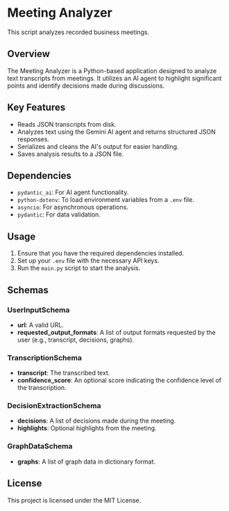 # Meeting Analyzer

This script analyzes recorded business meetings.

## Overview
The Meeting Analyzer is a Python-based application designed to analyze text transcripts from meetings. It utilizes an AI agent to highlight significant points and identify decisions made during discussions.

## Key Features
- Reads JSON transcripts from disk.
- Analyzes text using the Gemini AI agent and returns structured JSON responses.
- Serializes and cleans the AI's output for easier handling.
- Saves analysis results to a JSON file.

## Dependencies
- `pydantic_ai`: For AI agent functionality.
- `python-dotenv`: To load environment variables from a `.env` file.
- `asyncio`: For asynchronous operations.
- `pydantic`: For data validation.

## Usage
1. Ensure that you have the required dependencies installed.
2. Set up your `.env` file with the necessary API keys.
3. Run the `main.py` script to start the analysis.

## Schemas

### UserInputSchema
- **url**: A valid URL.
- **requested_output_formats**: A list of output formats requested by the user (e.g., transcript, decisions, graphs).

### TranscriptionSchema
- **transcript**: The transcribed text.
- **confidence_score**: An optional score indicating the confidence level of the transcription.

### DecisionExtractionSchema
- **decisions**: A list of decisions made during the meeting.
- **highlights**: Optional highlights from the meeting.

### GraphDataSchema
- **graphs**: A list of graph data in dictionary format.

## License
This project is licensed under the MIT License.
